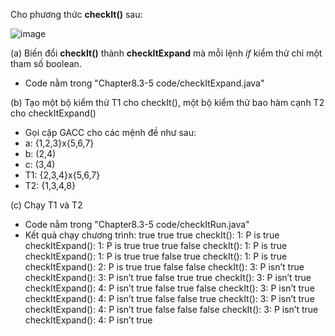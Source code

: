 Cho phương thức **checkIt()** sau:

![image](https://user-images.githubusercontent.com/48431650/95806119-2594cf00-0d31-11eb-9ccd-1aac1e0a7c5b.png)

(a) Biến đổi **checkIt()** thành **checkItExpand** mà mỗi lệnh *if* kiểm thử chỉ một tham số boolean.
* Code nằm trong "Chapter8.3-5 code/checkItExpand.java"

(b) Tạo một bộ kiểm thử T1 cho checkIt(), một bộ kiểm thử bao hàm cạnh T2 cho checkItExpand()

* Gọi cặp GACC cho các mệnh đề như sau:
 * a: {1,2,3}x{5,6,7}
 * b: (2,4)
 * c: (3,4)
* T1: {2,3,4}x{5,6,7}
* T2: {1,3,4,8}

(c) Chạy T1 và T2
* Code nằm trong "Chapter8.3-5 code/checkItRun.java"
* Kết quả chạy chương trình:
true true true
checkIt(): 1: P is true
checkItExpand(): 1: P is true
true true false
checkIt(): 1: P is true
checkItExpand(): 1: P is true
true false true
checkIt(): 1: P is true
checkItExpand(): 2: P is true
true false false
checkIt(): 3: P isn’t true
checkItExpand(): 3: P isn’t true
false true true
checkIt(): 3: P isn’t true
checkItExpand(): 4: P isn’t true
false true false
checkIt(): 3: P isn’t true
checkItExpand(): 4: P isn’t true
false false true
checkIt(): 3: P isn’t true
checkItExpand(): 4: P isn’t true
false false false
checkIt(): 3: P isn’t true
checkItExpand(): 4: P isn’t true
